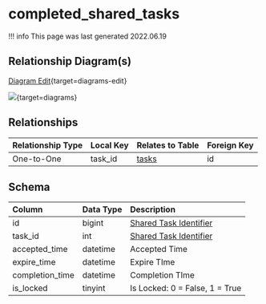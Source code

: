 # completed_shared_tasks

!!! info
	This page was last generated 2022.06.19

## Relationship Diagram(s)

[Diagram Edit](https://mermaid.live/edit#eyJjb2RlIjoiZXJEaWFncmFtXG4gICAgY29tcGxldGVkX3NoYXJlZF90YXNrcyB7XG4gICAgICAgIGludCB0YXNrX2lkXG4gICAgfVxuICAgIHRhc2tzIHtcbiAgICAgICAgaW50dW5zaWduZWQgaWRcbiAgICAgICAgdGlueWludCB0eXBlXG4gICAgfVxuICAgIGNvbXBsZXRlZF9zaGFyZWRfdGFza3MgfHwtLW97IHRhc2tzIDogT25lLXRvLU9uZVxuXG4iLCJtZXJtYWlkIjp7InRoZW1lIjoiZGVmYXVsdCJ9LCJ1cGRhdGVFZGl0b3IiOnRydWUsImF1dG9TeW5jIjp0cnVlLCJ1cGRhdGVEaWFncmFtIjp0cnVlfQ==){target=diagrams-edit}

[![](https://mermaid.ink/img/eyJjb2RlIjoiZXJEaWFncmFtXG4gICAgY29tcGxldGVkX3NoYXJlZF90YXNrcyB7XG4gICAgICAgIGludCB0YXNrX2lkXG4gICAgfVxuICAgIHRhc2tzIHtcbiAgICAgICAgaW50dW5zaWduZWQgaWRcbiAgICAgICAgdGlueWludCB0eXBlXG4gICAgfVxuICAgIGNvbXBsZXRlZF9zaGFyZWRfdGFza3MgfHwtLW97IHRhc2tzIDogT25lLXRvLU9uZVxuXG4iLCJtZXJtYWlkIjp7InRoZW1lIjoiZGVmYXVsdCJ9LCJ1cGRhdGVFZGl0b3IiOnRydWUsImF1dG9TeW5jIjp0cnVlLCJ1cGRhdGVEaWFncmFtIjp0cnVlfQ==)](https://mermaid.ink/img/eyJjb2RlIjoiZXJEaWFncmFtXG4gICAgY29tcGxldGVkX3NoYXJlZF90YXNrcyB7XG4gICAgICAgIGludCB0YXNrX2lkXG4gICAgfVxuICAgIHRhc2tzIHtcbiAgICAgICAgaW50dW5zaWduZWQgaWRcbiAgICAgICAgdGlueWludCB0eXBlXG4gICAgfVxuICAgIGNvbXBsZXRlZF9zaGFyZWRfdGFza3MgfHwtLW97IHRhc2tzIDogT25lLXRvLU9uZVxuXG4iLCJtZXJtYWlkIjp7InRoZW1lIjoiZGVmYXVsdCJ9LCJ1cGRhdGVFZGl0b3IiOnRydWUsImF1dG9TeW5jIjp0cnVlLCJ1cGRhdGVEaWFncmFtIjp0cnVlfQ==){target=diagrams}


## Relationships

| Relationship Type | Local Key | Relates to Table | Foreign Key |
| :--- | :--- | :--- | :--- |
| One-to-One | task_id | [tasks](../../schema/tasks/tasks.md) | id |


## Schema

| Column | Data Type | Description |
| :--- | :--- | :--- |
| id | bigint | [Shared Task Identifier](shared_tasks.md) |
| task_id | int | [Shared Task Identifier](shared_tasks.md) |
| accepted_time | datetime | Accepted Time |
| expire_time | datetime | Expire TIme |
| completion_time | datetime | Completion TIme |
| is_locked | tinyint | Is Locked: 0 = False, 1 = True |

